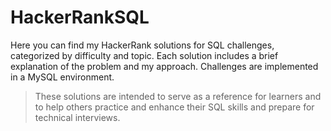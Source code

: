 # HackerRankSQL
Here you can find my HackerRank solutions for SQL challenges, categorized by difficulty and topic. Each solution includes a brief explanation of the problem and my approach. Challenges are implemented in a MySQL environment. 

>These solutions are intended to serve as a reference for learners and to help others practice and enhance their SQL skills and prepare for technical interviews.
